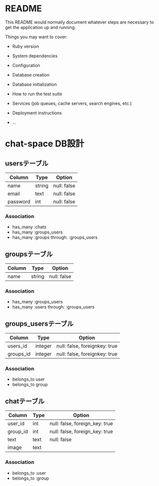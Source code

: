 # README

This README would normally document whatever steps are necessary to get the
application up and running.

Things you may want to cover:

* Ruby version

* System dependencies

* Configuration

* Database creation

* Database initialization

* How to run the test suite

* Services (job queues, cache servers, search engines, etc.)

* Deployment instructions

* ...


# chat-space DB設計
## usersテーブル
|Column|Type|Option|
|------|----|------|
|name|string|null: false|
|email|text|null: false|
|password|int|null: false|
### Association
- has_many :chats
- has_many :groups_users
- has_many :groups through: :groups_users

## groupsテーブル
|Column|Type|Option|
|------|----|------|
|name|string|null: false|
### Association
- has_many :groups_users
- has_many :users through: :groups_users

## groups_usersテーブル
|Column|Type|Option|
|------|----|------|
|users_id|integer|null: false, foreignkey: true|
|groups_id|integer|null: false, foreignkey: true|
### Association
- belongs_to user
- belongs_to group


## chatテーブル
|Column|Type|Option|
|------|----|------|
|user_id|int|null: false, foreign_key: true|
|group_id|int|null: false, foreign_key: true|
|text|text|null: false|
|image|text||
### Association
- belongs_to :user
- belongs_to :group
